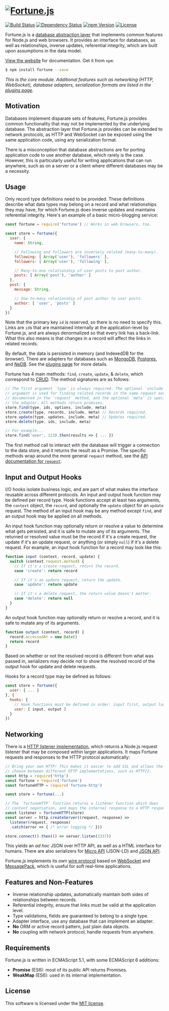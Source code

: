 # [![Fortune.js](https://fortunejs.github.io/fortune/assets/fortune_logo.svg)](http://fortune.js.org)

[![Build Status](https://img.shields.io/travis/fortunejs/fortune/master.svg?style=flat-square)](https://travis-ci.org/fortunejs/fortune)
[![Dependency Status](https://david-dm.org/fortunejs/fortune.svg?style=flat-square)](https://david-dm.org/fortunejs/fortune)
[![npm Version](https://img.shields.io/npm/v/fortune.svg?style=flat-square)](https://www.npmjs.com/package/fortune)
[![License](https://img.shields.io/npm/l/fortune.svg?style=flat-square)](https://raw.githubusercontent.com/fortunejs/fortune/master/LICENSE)

Fortune.js is a [database abstraction layer](https://en.wikipedia.org/wiki/Database_abstraction_layer) that implements common features for Node.js and web browsers. It provides an interface for databases, as well as relationships, inverse updates, referential integrity, which are built upon assumptions in the data model.

[View the website](http://fortune.js.org) for documentation. Get it from `npm`:

```sh
$ npm install fortune --save
```

*This is the core module. Additional features such as networking (HTTP, WebSocket), database adapters, serialization formats are listed in the [plugins page](http://fortune.js.org/plugins).*


## Motivation

Databases implement disparate sets of features, Fortune.js provides common functionality that may not be implemented by the underlying database. The abstraction layer that Fortune.js provides can be extended to network protocols, as HTTP and WebSocket can be exposed using the same application code, using any serialization format.

There is a misconception that database abstractions are for porting application code to use another database, which rarely is the case. However, this is particularly useful for writing applications that can run anywhere, such as on a server or a client where different databases may be a necessity.


## Usage

Only record type definitions need to be provided. These definitions describe what data types may belong on a record and what relationships they may have, for which Fortune.js does inverse updates and maintains referential integrity. Here's an example of a basic micro-blogging service:

```js
const fortune = require('fortune') // Works in web browsers, too.

const store = fortune({
  user: {
    name: String,

    // Following and followers are inversely related (many-to-many).
    following: [ Array('user'), 'followers' ],
    followers: [ Array('user'), 'following' ],

    // Many-to-one relationship of user posts to post author.
    posts: [ Array('post'), 'author' ]
  },
  post: {
    message: String,

    // One-to-many relationship of post author to user posts.
    author: [ 'user', 'posts' ]
  }
})
```

Note that the primary key `id` is reserved, so there is no need to specify this. Links are `id`s that are maintained internally at the application-level by Fortune.js, and are always denormalized so that every link has a back-link. What this also means is that changes in a record will affect the links in related records.

By default, the data is persisted in memory (and IndexedDB for the browser). There are adapters for databases such as [MongoDB](https://github.com/fortunejs/fortune-mongodb), [Postgres](https://github.com/fortunejs/fortune-postgres), and [NeDB](https://github.com/fortunejs/fortune-nedb). See the [plugins page](http://fortune.js.org/plugins/) for more details.

Fortune has 4 main methods: `find`, `create`, `update`, & `delete`, which correspond to [CRUD](https://en.wikipedia.org/wiki/Create,_read,_update_and_delete). The method signatures are as follows:

```js
// The first argument `type` is always required. The optional `include`
// argument is used for finding related records in the same request and is
// documented in the `request` method, and the optional `meta` is specific to
// the adapter. All methods return promises.
store.find(type, ids, options, include, meta)
store.create(type, records, include, meta) // Records required.
store.update(type, updates, include, meta) // Updates required.
store.delete(type, ids, include, meta)

// For example...
store.find('user', 123).then(results => { ... })
```

The first method call to interact with the database will trigger a connection to the data store, and it returns the result as a Promise. The specific methods wrap around the more general `request` method, see the [API documentation for `request`](http://fortune.js.org/api/#fortune-request).


## Input and Output Hooks

I/O hooks isolate business logic, and are part of what makes the interface reusable across different protocols. An input and output hook function may be defined per record type. Hook functions accept at least two arguments, the `context` object, the `record`, and optionally the `update` object for an `update` request. The method of an input hook may be any method except `find`, and an output hook may be applied on all methods.

An input hook function may optionally return or resolve a value to determine what gets persisted, and it is safe to mutate any of its arguments. The returned or resolved value must be the record if it's a create request, the update if it's an update request, or anything (or simply `null`) if it's a delete request. For example, an input hook function for a record may look like this:

```js
function input (context, record, update) {
  switch (context.request.method) {
    // If it's a create request, return the record.
    case 'create': return record

    // If it's an update request, return the update.
    case 'update': return update

    // If it's a delete request, the return value doesn't matter.
    case 'delete': return null
  }
}
```

An output hook function may optionally return or resolve a record, and it is safe to mutate any of its arguments.

```js
function output (context, record) {
  record.accessedAt = new Date()
  return record
}
```

Based on whether or not the resolved record is different from what was passed in, serializers may decide not to show the resolved record of the output hook for update and delete requests.

Hooks for a record type may be defined as follows:

```js
const store = fortune({
  user: { ... }
}, {
  hooks: {
    // Hook functions must be defined in order: input first, output last.
    user: [ input, output ]
  }
})
```


## Networking

There is a [HTTP listener implementation](https://github.com/fortunejs/fortune-http), which returns a Node.js request listener that may be composed within larger applications. It maps Fortune requests and responses to the HTTP protocol automatically:

```js
// Bring your own HTTP! This makes it easier to add SSL and allows the user to
// choose between different HTTP implementations, such as HTTP/2.
const http = require('http')
const fortune = require('fortune')
const fortuneHTTP = require('fortune-http')

const store = fortune(...)

// The `fortuneHTTP` function returns a listener function which does
// content negotiation, and maps the internal response to a HTTP response.
const listener = fortuneHTTP(store)
const server = http.createServer((request, response) =>
  listener(request, response)
  .catch(error => { /* error logging */ }))

store.connect().then(() => server.listen(1337))
```

This yields an *ad hoc* JSON over HTTP API, as well as a HTML interface for humans. There are also serializers for [Micro API](https://github.com/fortunejs/fortune-micro-api) (JSON-LD) and [JSON API](https://github.com/fortunejs/fortune-json-api).

Fortune.js implements its own [wire protocol](https://github.com/fortunejs/fortune-ws) based on [WebSocket](https://developer.mozilla.org/docs/Web/API/WebSockets_API) and [MessagePack](http://msgpack.org), which is useful for soft real-time applications.


## Features and Non-Features

- Inverse relationship updates, automatically maintain both sides of relationships between records.
- Referential integrity, ensure that links must be valid at the application level.
- Type validations, fields are guaranteed to belong to a single type.
- Adapter interface, use any database that can implement an adapter.
- **No** ORM or active record pattern, just plain data objects.
- **No** coupling with network protocol, handle requests from anywhere.


## Requirements

Fortune.js is written in ECMAScript 5.1, with some ECMAScript 6 additions:

- **Promise** (ES6): most of its public API returns Promises.
- **WeakMap** (ES6): used in its internal implementation.


## License

This software is licensed under the [MIT license](https://raw.githubusercontent.com/fortunejs/fortune/master/LICENSE).

